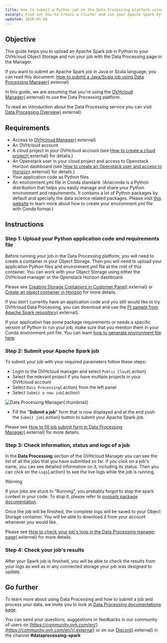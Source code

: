 ```yaml
---
title: How to submit a Python job on the Data Processing platform using the OVHcloud manager
excerpt: Find out how to create a cluster and run your Apache Spark Python job with Data Processing platform using the OVHcloud manager
updated: 2020-05-04
---
```


## Objective
This guide helps you to upload an Apache Spark job in Python to your OVHcloud Object Storage and run your job with the Data Processing page in the Manager.

If you want to submit an Apache Spark job in Java or Scala language, you can read this document: [How to submit a Java/Scala job using Data Processing Manager](20_GETTINGSTARTED_submit-java-scala-ui1.){.external}

In this guide, we are assuming that you're using the [OVHcloud Manager](https://ca.ovh.com/auth/?action=gotomanager&from=https://www.ovh.com/asia/&ovhSubsidiary=asia){.external} to use the Data Processing platform.

To read an introduction about the Data Processing service you can visit [Data Processing Overview](00_CONCEPTS_Overview1.){.external}.

## Requirements
- Access to [OVHcloud Manager](https://ca.ovh.com/auth/?action=gotomanager&from=https://www.ovh.com/asia/&ovhSubsidiary=asia){.external}
- An OVHcloud account
- A cloud project in your OVHcloud account (see [How to create a cloud project](create_a_public_cloud_project1.){.external} for details.)
- An Openstack user in your cloud project and access to Openstack Horizon dashboard (see [How to create an Openstack user and access to Horizon](introducing_horizon1.){.external} for details.)
- Your application code as Python files
- An environment.yml file in Conda standard.  (Anaconda is a Python distribution that helps you easily manage and share your Python environment and requirements. It contains a lot of Python packages by default and specially the data science related packages. Please visit [this website](https://docs.conda.io/projects/conda/en/latest/user-guide/tasks/manage-environments.html#sharing-an-environment) to learn more about how to create your environment.yml file with Conda format.)

## Instructions

### Step 1: Upload your Python application code and requirements file

Before running your job in the Data Processing platform, you will need to create a container in your Object Storage. Then you will need to upload your application Python files and environment.yml file at the root of this container. You can work with your Object Storage using either the OVHcloud manager or the Openstack Horizon dashboard.

Please see [Creating Storage Containers in Customer Panel](pcs_create_container1.){.external} or [Create an object container in Horizon](pcs_create_container#horizon.) for more details.

If you don’t currently have an application code and you still would like to try OVHcloud Data Processing, you can download and use the [PI sample from Apache Spark repository](https://github.com/apache/spark/blob/master/examples/src/main/python/pi.py){.external}.

If your application has some package requirements or needs a specific version of Python to run your job, make sure that you mention them in your Conda environment.yml file. You can learn [how to generate environment file here](34_HOWTO_handle-python-environment1.).

### Step 2: Submit your Apache Spark job
To submit your job with your required parameters follow these steps:

- Login to the OVHcloud manager and select `Public Cloud`{.action}
- Select the relevant project if you have multiple projects in your OVHcloud account
- Select `Data Processing`{.action} from the left panel
- Select `Submit a new job`{.action}

![Data Processing Manager](31_HOWTO_submit-python-ui_images_dataprocessingmanager.png){.thumbnail}

- Fill the "**Submit a job**" form that is now displayed and at the end push the `Submit job`{.action} button to submit your Apache Spark job.

Please see [How to fill job submit form in Data Processing Manager](32_HOWTO_fill-job-submit-form1.){.external} for more details.

### Step 3: Check information, status and logs of a job
In the **Data Processing** section of the OVHcloud Manager you can see the list of all the jobs that you have submitted so far. If you click on a job's name, you can see detailed information on it, including its status. Then you can click on the `Logs`{.action} to see the live logs while the job is running.

> [!warning]
> If your jobs are stuck in "Running", you probably forgot to stop the spark context in your code. To stop it, please refer to [pyspark package documentation](https://spark.apache.org/docs/latest/api/python/).

Once the job will be finished, the complete logs will be saved to your Object Storage container. You will be able to download it from your account whenever you would like.

Please see [How to check your job's logs in the Data Processing manager page](21_GETTINGSTARTED_check-job-logs1.){.external} for more details.

### Step 4: Check your job's results
After your Spark job is finished, you will be able to check the results from your logs as well as in any connected storage your job was designed to update.

## Go further

To learn more about using Data Processing and how to submit a job and process your data, we invite you to look at [Data Processing documentations page](public-cloud-data-analytics-data-processing1.).

You can send your questions, suggestions or feedbacks in our community of users on [https://community.ovh.com/en/](https://community.ovh.com/en/){.external} or on our [Discord](https://discord.gg/VVvZg8NCQM){.external} in the channel **#dataprocessing-spark**
